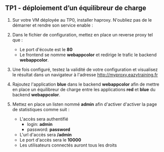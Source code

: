 ## TP1 - déploiement d’un équilibreur de charge

1. Sur votre VM déployée au TP0, installer haproxy. N'oubliez pas de le démarrer et rendre son service enable :

2. Dans le fichier de configuration, mettez en place un reverse proxy tel que : 
   - Le port d'écoute est le **80**
   - Le frontend se nomme **webappcolor** et redirige le trafic le backend **webappcolor**.

3. Une fois configuré, testez la validité de votre configuration et visualisez le résultat dans un navigateur à l'adresse http://myproxy.eazytraining.fr


4. Rajoutez l'application **blue** dans le backend **webappcolor** afin de mettre en place un équilibreur de charge entre les applications **red** et **blue** du backend **webappcolor**.

5. Mettez en place un listen nommé **admin**  afin d'activer d'activer la page de statistiques comme suit : 
   - L'accès sera authentifié 
     - login: **admin** 
     - password: **password**
   - L'url d'accès sera **/admin**
   - Le port d'accès sera le **10000**
   - Les utilisateurs connectés auront tous les droits
   